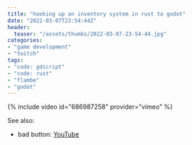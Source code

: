 ```yaml
---
title: "hooking up an inventory system in rust to godot"
date: "2022-03-07T23:54:44Z"
header:
  teaser: "/assets/thumbs/2022-03-07-23-54-44.jpg"
categories:
- "game development"
- "twitch"
tags:
- "code: gdscript"
- "code: rust"
- "flambe"
- "godot"
---
```

{% include video id="686987258" provider="vimeo" %}

See also:
* bad button: [YouTube](https://www.youtube.com/watch?v=jzbki8bkQIs)
